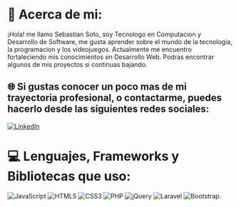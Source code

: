 # 💫 Acerca de mi:
¡Hola! me llamo Sebastian Soto, soy Tecnologo en Computacion y Desarrollo de Software, me gusta aprender sobre el mundo de la tecnologia, la programacion y los videojuegos. Actualmente me encuentro fortaleciendo mis conocimientos en Desarrollo Web. Podras encontrar algunos de mis proyectos si continuas bajando.


## 🌐 Si gustas conocer un poco mas de mi trayectoria profesional, o contactarme, puedes hacerlo desde las siguientes redes sociales:
[![LinkedIn](https://img.shields.io/badge/LinkedIn-%230077B5.svg?logo=linkedin&logoColor=white)](https://linkedin.com/in/sebastian-soto-maya) 

# 💻 Lenguajes, Frameworks y Bibliotecas que uso:
![JavaScript](https://img.shields.io/badge/javascript-%23323330.svg?style=for-the-badge&logo=javascript&logoColor=%23F7DF1E) ![HTML5](https://img.shields.io/badge/html5-%23E34F26.svg?style=for-the-badge&logo=html5&logoColor=white) ![CSS3](https://img.shields.io/badge/css3-%231572B6.svg?style=for-the-badge&logo=css3&logoColor=white) ![PHP](https://img.shields.io/badge/php-%23777BB4.svg?style=for-the-badge&logo=php&logoColor=white) ![jQuery](https://img.shields.io/badge/jquery-%230769AD.svg?style=for-the-badge&logo=jquery&logoColor=white) ![Laravel](https://img.shields.io/badge/laravel-%23FF2D20.svg?style=for-the-badge&logo=laravel&logoColor=white) ![Bootstrap](https://img.shields.io/badge/bootstrap-%23563D7C.svg?style=for-the-badge&logo=bootstrap&logoColor=white).
